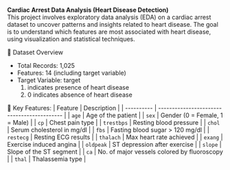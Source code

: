 **Cardiac Arrest Data Analysis (Heart Disease Detection)**  
This project involves exploratory data analysis (EDA) on a cardiac arrest dataset to uncover patterns and insights related to heart disease. The goal is to understand which features are most associated with heart disease, using visualization and statistical techniques. 


📁 Dataset Overview  
* Total Records: 1,025  
* Features: 14 (including target variable)  
* Target Variable: target  
   1. indicates presence of heart disease
   2. 0 indicates absence of heart disease

 🔑 Key Features:
  | Feature    | Description                                 |
| ---------- | ------------------------------------------- |
| `age`      | Age of the patient                          |
| `sex`      | Gender (0 = Female, 1 = Male)               |
| `cp`       | Chest pain type                             |
| `trestbps` | Resting blood pressure                      |
| `chol`     | Serum cholesterol in mg/dl                  |
| `fbs`      | Fasting blood sugar > 120 mg/dl             |
| `restecg`  | Resting ECG results                         |
| `thalach`  | Max heart rate achieved                     |
| `exang`    | Exercise induced angina                     |
| `oldpeak`  | ST depression after exercise                |
| `slope`    | Slope of the ST segment                     |
| `ca`       | No. of major vessels colored by fluoroscopy |
| `thal`     | Thalassemia type                            |










